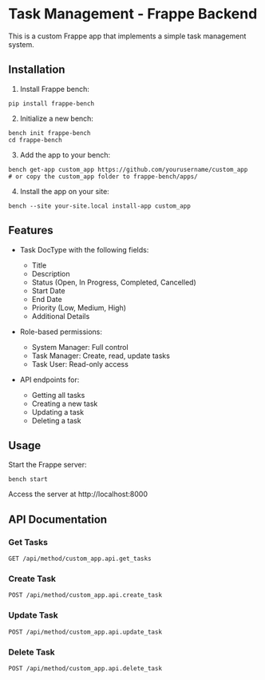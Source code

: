 # Task Management - Frappe Backend

This is a custom Frappe app that implements a simple task management system.

## Installation

1. Install Frappe bench:
```
pip install frappe-bench
```

2. Initialize a new bench:
```
bench init frappe-bench
cd frappe-bench
```

3. Add the app to your bench:
```
bench get-app custom_app https://github.com/yourusername/custom_app
# or copy the custom_app folder to frappe-bench/apps/
```

4. Install the app on your site:
```
bench --site your-site.local install-app custom_app
```

## Features

- Task DocType with the following fields:
  - Title
  - Description
  - Status (Open, In Progress, Completed, Cancelled)
  - Start Date
  - End Date
  - Priority (Low, Medium, High)
  - Additional Details

- Role-based permissions:
  - System Manager: Full control
  - Task Manager: Create, read, update tasks
  - Task User: Read-only access

- API endpoints for:
  - Getting all tasks
  - Creating a new task
  - Updating a task
  - Deleting a task

## Usage

Start the Frappe server:
```
bench start
```

Access the server at http://localhost:8000

## API Documentation

### Get Tasks
```
GET /api/method/custom_app.api.get_tasks
```

### Create Task
```
POST /api/method/custom_app.api.create_task
```

### Update Task
```
POST /api/method/custom_app.api.update_task
```

### Delete Task
```
POST /api/method/custom_app.api.delete_task
``` 